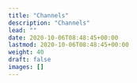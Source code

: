```yaml
---
title: "Channels"
description: "Channels"
lead: ""
date: 2020-10-06T08:48:45+00:00
lastmod: 2020-10-06T08:48:45+00:00
weight: 40
draft: false
images: []
---
```

